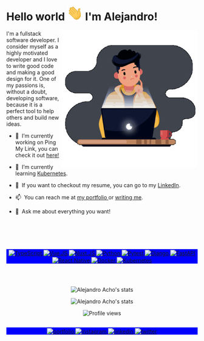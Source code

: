<h1 align="left">Hello world <img src="https://github.com/Alejandroacho/Alejandroacho/blob/master/hi-40px.gif"> I'm Alejandro!</h1>
<img align="right" width="360em" height="360em" src="https://github.com/Alejandroacho/Alejandroacho/blob/master/Gif.gif?raw=true"/>

I'm a fullstack software developer. I consider myself as a highly motivated developer and I love to write good code and making a good design for it. One of my passions is, without a doubt, developing software, because it is a perfect tool to help others and build new ideas.

- 🔭 &nbsp;I’m currently working on Ping My Link, you can check it out <a href="http://pingmy.link"> here!</a>


- 🌱 &nbsp;I’m currently learning <a href="https://kubernetes.io/">Kubernetes</a>.


- 📝 &nbsp;If you want to checkout my resume, you can go to my <a href="https://www.linkedin.com/in/alejandroacho/">LinkedIn</a>.


- 📫 &nbsp;You can reach me at <a href="http://alejandroacho.com"> my portfolio </a> or <a href="mailto:contact@alejandroacho.com">writing me</a>.


- 💬 &nbsp;Ask me about everything you want!

<br>

##
<br>
<div align="center">

  <p align="center" style="background:blue">
    <a href="https://www.typescriptlang.org/" target="_blank">
      <img align="center" src="https://img.shields.io/badge/-TypeScript-40444D?style=flat&logo=typescript" alt="TypeScript"/>
    </a>
    <a href="https://vuejs.org/" target="_blank">
      <img align="center" src="https://img.shields.io/badge/-Vue.JS-40444D?style=flat&logo=vue.js" alt="Vue.JS"/>
    </a>    
    <a href="https://nuxt.com/" target="_blank">
      <img align="center" src="https://img.shields.io/badge/-Nuxt.JS-40444D?style=flat&logo=nuxt.js" alt="Nuxt.JS"/>
    </a>    
    <a href="https://www.python.org/" target="_blank">
      <img align="center" src="https://img.shields.io/badge/-Python-40444D?style=flat&logo=python" alt="Python"/>
    </a>
    <a href="https://docs.pytest.org/" target="_blank">
      <img align="center" src="https://img.shields.io/badge/-Pytest-40444D?style=flat&logo=pytest" alt="Pytest"/>
    </a>
    <a href="https://www.djangoproject.com/" target="_blank">
      <img align="center" src="https://img.shields.io/badge/-Django-40444D?style=flat&logo=django" alt="Django"/>
    </a>
    <a href="https://fastapi.tiangolo.com/" target="_blank">
      <img align="center" src="https://img.shields.io/badge/-FastAPI-40444D?style=flat&logo=fastapi" alt="FastAPI"/>
    </a>
    <a href="https://reactnative.dev/" target="_blank">
      <img align="center" src="https://img.shields.io/badge/-React%20Native-40444D?style=flat&logo=react" alt="React Native"/>
    </a>
    <a href="https://www.docker.com/" target="_blank">
      <img align="center" src="https://img.shields.io/badge/-Docker-40444D?style=flat&logo=docker" alt="Docker"/>
    </a>  
    <a href="https://kubernetes.io/" target="_blank">
      <img align="center" src="https://img.shields.io/badge/-Kubernetes-40444D?style=flat&logo=kubernetes" alt="Kubernetes"/>
    </a>  
  </p>

</div>

##
<br>

<p align="center">
  <img width="530em" src="https://github-readme-stats-sigma-five.vercel.app/api?username=Alejandroacho&show_icons=true&theme=nightowl" alt="Alejandro Acho's stats"/>
</p>
<p align="center"> 
  <img src=https://github-readme-stats-sigma-five.vercel.app/api/top-langs/?username=Alejandroacho&theme=nightowl&langs_count=7&hide=html,php,css,blade alt="Alejandro Acho's stats"/>
</p>
<p align="center"> <img src="https://komarev.com/ghpvc/?username=Alejandroacho&color=blueviolet" alt="Profile views" /> </p>


##

<p align="center" style="background:blue">
  <a href="https://alejandroacho.com" target="_blank">
   <img align="center" src="https://img.shields.io/badge/-Web%20Page-05122A?style=flat&logo=googlechrome" alt="portfolio"/>
  </a>
  <a href="https://www.instagram.com/alejandroacho/" target="_blank">
   <img align="center" src="https://img.shields.io/badge/-Instagram-05122A?style=flat&logo=instagram" alt="instagram"/>
  </a>
  <a href="https://linkedin.com/in/alejandroacho" target="_blank">
    <img align="center" src="https://img.shields.io/badge/-LinkedIn-05122A?style=flat&logo=linkedin" alt="linkedin"/>
  </a>
  <a href="https://twitter.com/_alejandroacho" target="_blank">
   <img align="center" src="https://img.shields.io/badge/-Twitter-05122A?style=flat&logo=twitter" alt="twitter"/>
</p>
